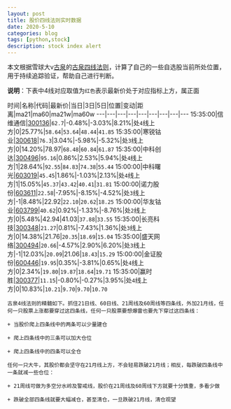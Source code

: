 ```yaml
---
layout: post
title: 股价四线法则实时数据
date: 2020-5-10
categories: blog
tags: [python,stock]
description: stock index alert
---
```



本文根据雪球大v[古泉](https://xueqiu.com/u/7148646888)的[古泉四线法则](https://xueqiu.com/7148646888/130498192)，计算了自己的一些自选股当前所处位置，用于持续追踪验证，帮助自己进行判断。

**说明**：下表中4线对应取值为`红色`表示最新价处于对应指标上方，属正面

时间|名称|代码|最新价|当日|3日|5日|位置|变动|距离|ma21|ma60|ma21w|ma60w
---|---|---|---|---|---|---|---|---
15:35:00|信维通信|[300136](https://xueqiu.com/S/SZ300136)|`62.7`|-0.48%|-3.03%|8.21%|处`4`线上方|0|25.77%|`58.64`|`53.64`|`48.44`|`41.85`
15:35:00|寒锐钴业|[300618](https://xueqiu.com/S/SZ300618)|`76.3`|3.04%|-5.98%|-5.32%|处`3`线上方|0|14.20%|78.97|`68.48`|`60.84`|`61.87`
15:35:00|中科创达|[300496](https://xueqiu.com/S/SZ300496)|`95.16`|0.86%|2.53%|5.94%|处`4`线上方|1|28.64%|`92.55`|`84.83`|`74.38`|`55.44`
15:00:00|中科曙光|[603019](https://xueqiu.com/S/SH603019)|`45.45`|1.86%|-1.03%|2.13%|处`4`线上方|1|15.05%|`45.37`|`43.42`|`40.41`|`31.81`
15:00:00|诺力股份|[603611](https://xueqiu.com/S/SH603611)|`22.58`|-7.95%|-8.15%|-4.52%|处`3`线上方|-1|8.48%|22.92|`22.10`|`20.62`|`18.25`
15:00:00|华友钴业|[603799](https://xueqiu.com/S/SH603799)|`40.62`|0.92%|-1.33%|-8.76%|处`2`线上方|0|5.48%|42.94|41.03|`37.88`|`33.55`
15:35:00|长亮科技|[300348](https://xueqiu.com/S/SZ300348)|`21.27`|0.81%|-7.43%|1.36%|处`3`线上方|0|14.38%|21.76|`20.35`|`18.69`|`15.04`
15:35:00|盛天网络|[300494](https://xueqiu.com/S/SZ300494)|`20.66`|-4.57%|2.90%|6.20%|处`3`线上方|-1|12.03%|`20.09`|21.06|`18.43`|`15.29`
15:00:00|金证股份|[600446](https://xueqiu.com/S/SH600446)|`19.95`|0.35%|-3.81%|0.65%|处`4`线上方|0|2.34%|`19.80`|`19.87`|`18.64`|`19.71`
15:35:00|赢时胜|[300377](https://xueqiu.com/S/SZ300377)|`11.15`|-0.80%|-0.27%|3.95%|处`4`线上方|0|10.83%|`10.21`|`9.70`|`9.70`|`10.70`

```
古泉4线法则的精髓如下。抓住21日线、60日线、21周线及60周线等四条线，外加21月线，任何一只股票上涨都要穿过这四条线，任何一只股票要想爆雷也要先下穿过这四条线：

+ 当股价爬上四条线中的两条可以少量建仓

+ 爬上四条线中的三条可以加大仓位

+ 爬上四条线中的四条可以全仓

任何一只大牛，其股价都会坚守在21月线上方，不会轻易跌破21月线；相反，每跌破四条线中一条就减一些仓位：

+ 21周线可做为多空分水岭及警戒线，股价在21周线及60周线下方就要十分慎重，多看少做

+ 跌破全部四条线就要大幅减仓，甚至清仓，一旦跌破21月线，清仓观望
```